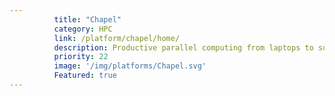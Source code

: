 ```yaml
---
          title: "Chapel"
          category: HPC
          link: /platform/chapel/home/
          description: Productive parallel computing from laptops to supercomputers.
          priority: 22
          image: '/img/platforms/Chapel.svg'
          Featured: true
---
```

          